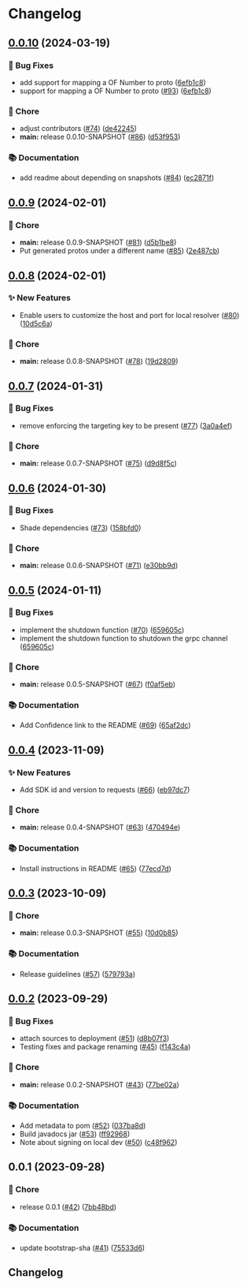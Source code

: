 # Changelog

## [0.0.10](https://github.com/spotify/confidence-openfeature-provider-java/compare/v0.0.9...v0.0.10) (2024-03-19)


### 🐛 Bug Fixes

* add support for mapping a OF Number to proto ([6efb1c8](https://github.com/spotify/confidence-openfeature-provider-java/commit/6efb1c82fa108965bca4e4e12eb389dd37195718))
* support for mapping a OF Number to proto ([#93](https://github.com/spotify/confidence-openfeature-provider-java/issues/93)) ([6efb1c8](https://github.com/spotify/confidence-openfeature-provider-java/commit/6efb1c82fa108965bca4e4e12eb389dd37195718))


### 🧹 Chore

* adjust contributors ([#74](https://github.com/spotify/confidence-openfeature-provider-java/issues/74)) ([de42245](https://github.com/spotify/confidence-openfeature-provider-java/commit/de42245992a2d35125b62e460dc5336c89532c83))
* **main:** release 0.0.10-SNAPSHOT ([#86](https://github.com/spotify/confidence-openfeature-provider-java/issues/86)) ([d53f953](https://github.com/spotify/confidence-openfeature-provider-java/commit/d53f9534b0aa86a00b10ce98c4d51f0f9ce6d0e2))


### 📚 Documentation

* add readme about depending on snapshots ([#84](https://github.com/spotify/confidence-openfeature-provider-java/issues/84)) ([ec2871f](https://github.com/spotify/confidence-openfeature-provider-java/commit/ec2871fb9f608d171898dad770e8aa8500e9b093))

## [0.0.9](https://github.com/spotify/confidence-openfeature-provider-java/compare/v0.0.8...v0.0.9) (2024-02-01)


### 🧹 Chore

* **main:** release 0.0.9-SNAPSHOT ([#81](https://github.com/spotify/confidence-openfeature-provider-java/issues/81)) ([d5b1be8](https://github.com/spotify/confidence-openfeature-provider-java/commit/d5b1be8c91401ffbf68ea29051939d801be0f58e))
* Put generated protos under a different name ([#85](https://github.com/spotify/confidence-openfeature-provider-java/issues/85)) ([2e487cb](https://github.com/spotify/confidence-openfeature-provider-java/commit/2e487cbb52a487f1c5485fcee475773b2ebe9e47))

## [0.0.8](https://github.com/spotify/confidence-openfeature-provider-java/compare/v0.0.7...v0.0.8) (2024-02-01)


### ✨ New Features

* Enable users to customize the host and port for local resolver ([#80](https://github.com/spotify/confidence-openfeature-provider-java/issues/80)) ([10d5c6a](https://github.com/spotify/confidence-openfeature-provider-java/commit/10d5c6a0150d2392c22b3fa00d80069219f18ca6))


### 🧹 Chore

* **main:** release 0.0.8-SNAPSHOT ([#78](https://github.com/spotify/confidence-openfeature-provider-java/issues/78)) ([19d2809](https://github.com/spotify/confidence-openfeature-provider-java/commit/19d28099f6d9abe3e22c741b52981882087413c0))

## [0.0.7](https://github.com/spotify/confidence-openfeature-provider-java/compare/v0.0.6...v0.0.7) (2024-01-31)


### 🐛 Bug Fixes

* remove enforcing the targeting key to be present ([#77](https://github.com/spotify/confidence-openfeature-provider-java/issues/77)) ([3a0a4ef](https://github.com/spotify/confidence-openfeature-provider-java/commit/3a0a4ef5d26a3996c1360b4ffdbb7bd0a8b91720))


### 🧹 Chore

* **main:** release 0.0.7-SNAPSHOT ([#75](https://github.com/spotify/confidence-openfeature-provider-java/issues/75)) ([d9d8f5c](https://github.com/spotify/confidence-openfeature-provider-java/commit/d9d8f5cf202f963490368395ae2dbac9036b2e13))

## [0.0.6](https://github.com/spotify/confidence-openfeature-provider-java/compare/v0.0.5...v0.0.6) (2024-01-30)


### 🐛 Bug Fixes

* Shade dependencies ([#73](https://github.com/spotify/confidence-openfeature-provider-java/issues/73)) ([158bfd0](https://github.com/spotify/confidence-openfeature-provider-java/commit/158bfd0e87215619077dfb1861e477f0d2913398))


### 🧹 Chore

* **main:** release 0.0.6-SNAPSHOT ([#71](https://github.com/spotify/confidence-openfeature-provider-java/issues/71)) ([e30bb9d](https://github.com/spotify/confidence-openfeature-provider-java/commit/e30bb9d13ad7d1f005f7e45338f1a2022542a2cf))

## [0.0.5](https://github.com/spotify/confidence-openfeature-provider-java/compare/v0.0.4...v0.0.5) (2024-01-11)


### 🐛 Bug Fixes

* implement the shutdown function ([#70](https://github.com/spotify/confidence-openfeature-provider-java/issues/70)) ([659605c](https://github.com/spotify/confidence-openfeature-provider-java/commit/659605c2b52743569b0170ac3f4f8b3e78d7a330))
* implement the shutdown function to shutdown the grpc channel ([659605c](https://github.com/spotify/confidence-openfeature-provider-java/commit/659605c2b52743569b0170ac3f4f8b3e78d7a330))


### 🧹 Chore

* **main:** release 0.0.5-SNAPSHOT ([#67](https://github.com/spotify/confidence-openfeature-provider-java/issues/67)) ([f0af5eb](https://github.com/spotify/confidence-openfeature-provider-java/commit/f0af5eb4883f4c22bacf330b85b580d858c55529))


### 📚 Documentation

* Add Confidence link to the README ([#69](https://github.com/spotify/confidence-openfeature-provider-java/issues/69)) ([65af2dc](https://github.com/spotify/confidence-openfeature-provider-java/commit/65af2dc5edf10717b1a41718d85d26d0ae921504))

## [0.0.4](https://github.com/spotify/confidence-openfeature-provider-java/compare/v0.0.3...v0.0.4) (2023-11-09)


### ✨ New Features

* Add SDK id and version to requests ([#66](https://github.com/spotify/confidence-openfeature-provider-java/issues/66)) ([eb97dc7](https://github.com/spotify/confidence-openfeature-provider-java/commit/eb97dc7bb69608feb099831a82bec37673c0adb6))


### 🧹 Chore

* **main:** release 0.0.4-SNAPSHOT ([#63](https://github.com/spotify/confidence-openfeature-provider-java/issues/63)) ([470494e](https://github.com/spotify/confidence-openfeature-provider-java/commit/470494e9266f3060b62ac0b914db486d61e005d9))


### 📚 Documentation

* Install instructions in README ([#65](https://github.com/spotify/confidence-openfeature-provider-java/issues/65)) ([77ecd7d](https://github.com/spotify/confidence-openfeature-provider-java/commit/77ecd7d466b626e4953a659e783c30f76caba945))

## [0.0.3](https://github.com/spotify/confidence-openfeature-provider-java/compare/v0.0.2...v0.0.3) (2023-10-09)


### 🧹 Chore

* **main:** release 0.0.3-SNAPSHOT ([#55](https://github.com/spotify/confidence-openfeature-provider-java/issues/55)) ([10d0b85](https://github.com/spotify/confidence-openfeature-provider-java/commit/10d0b8516945aa1ca8864fc672a3d30dc7336472))


### 📚 Documentation

* Release guidelines ([#57](https://github.com/spotify/confidence-openfeature-provider-java/issues/57)) ([579793a](https://github.com/spotify/confidence-openfeature-provider-java/commit/579793a214d0fce301d0aa6de7ff436b993498d5))

## [0.0.2](https://github.com/spotify/confidence-openfeature-provider-java/compare/v0.0.1...v0.0.2) (2023-09-29)


### 🐛 Bug Fixes

* attach sources to deployment ([#51](https://github.com/spotify/confidence-openfeature-provider-java/issues/51)) ([d8b07f3](https://github.com/spotify/confidence-openfeature-provider-java/commit/d8b07f3a79c58b1ec2df341c513a5579973a9267))
* Testing fixes and package renaming ([#45](https://github.com/spotify/confidence-openfeature-provider-java/issues/45)) ([f143c4a](https://github.com/spotify/confidence-openfeature-provider-java/commit/f143c4af59a1eb244ab5a8774ac37a40b28d1f47))


### 🧹 Chore

* **main:** release 0.0.2-SNAPSHOT ([#43](https://github.com/spotify/confidence-openfeature-provider-java/issues/43)) ([77be02a](https://github.com/spotify/confidence-openfeature-provider-java/commit/77be02a10f556defb6b1cba5d55b5e971c710123))


### 📚 Documentation

* Add metadata to pom ([#52](https://github.com/spotify/confidence-openfeature-provider-java/issues/52)) ([037ba8d](https://github.com/spotify/confidence-openfeature-provider-java/commit/037ba8dbf8beee5315be49d60d1ba502e4170f48))
* Build javadocs jar ([#53](https://github.com/spotify/confidence-openfeature-provider-java/issues/53)) ([ff92968](https://github.com/spotify/confidence-openfeature-provider-java/commit/ff929688851deed478b87251c69714f7b8427212))
* Note about signing on local dev ([#50](https://github.com/spotify/confidence-openfeature-provider-java/issues/50)) ([c48f962](https://github.com/spotify/confidence-openfeature-provider-java/commit/c48f962963ec4018b7776082c489a98e383a6b65))

## 0.0.1 (2023-09-28)


### 🧹 Chore

* release 0.0.1 ([#42](https://github.com/spotify/confidence-openfeature-provider-java/issues/42)) ([7bb48bd](https://github.com/spotify/confidence-openfeature-provider-java/commit/7bb48bdca487e36a099afb5aef5997341193c1ad))


### 📚 Documentation

* update bootstrap-sha ([#41](https://github.com/spotify/confidence-openfeature-provider-java/issues/41)) ([75533d6](https://github.com/spotify/confidence-openfeature-provider-java/commit/75533d6432a678ec76a3d06ddda1cacdd8e8c86f))

## Changelog
